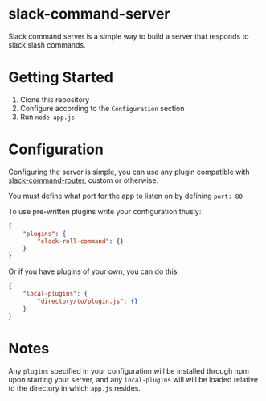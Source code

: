 slack-command-server
====================
Slack command server is a simple way to build a server that responds to slack slash commands.

Getting Started
===============
1. Clone this repository
2. Configure according to the `Configuration` section
3. Run `node app.js`

Configuration
=============
Configuring the server is simple, you can use any plugin compatible with [slack-command-router](https://github.com/terribly-lazy/slack-command-router), custom or otherwise.

You must define what port for the app to listen on by defining `port: 80`

To use pre-written plugins write your configuration thusly:
```json
{
    "plugins": {
        "slack-roll-command": {}
    }
}
```
Or if you have plugins of your own, you can do this:
```json
{
    "local-plugins": {
        "directory/to/plugin.js": {}
    }
}
```

Notes
=====
Any `plugins` specified in your configuration will be installed through npm upon starting your server, and any
`local-plugins` will will be loaded relative to the directory in which `app.js` resides.